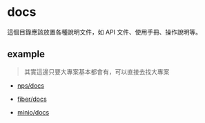 # docs

這個目錄應該放置各種說明文件，如 API 文件、使用手冊、操作說明等。

## example

> 其實這邊只要大專案基本都會有，可以直接去找大專案

* [nps/docs](https://github.com/ehang-io/nps/tree/master/docs)

* [fiber/docs](https://github.com/gofiber/fiber/tree/main/docs)

* [minio/docs](https://github.com/minio/minio/tree/master/docs)